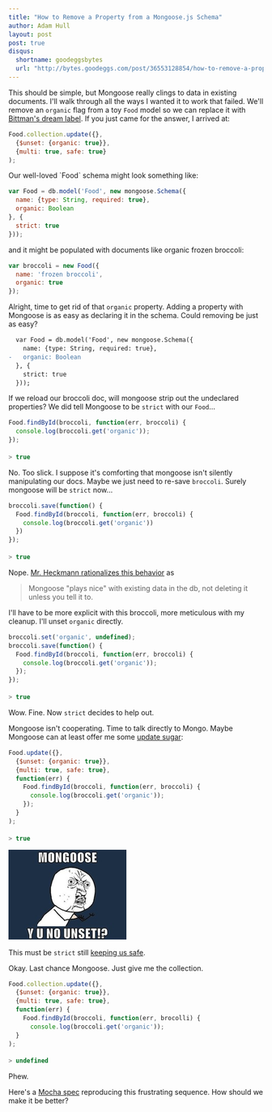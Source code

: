 ```yaml
---
title: "How to Remove a Property from a Mongoose.js Schema"
author: Adam Hull
layout: post
post: true
disqus:
  shortname: goodeggsbytes
  url: "http://bytes.goodeggs.com/post/36553128854/how-to-remove-a-property-from-a-mongoosejs-schema"
---
```


This should be simple, but Mongoose really clings to data in existing documents.  I'll walk through all the ways I wanted it to work that failed.  We'll remove an `organic` flag from a toy `Food` model so we can replace it with [Bittman's dream label](http://www.nytimes.com/2012/10/14/opinion/sunday/bittman-my-dream-food-label.html).  If you just came for the answer, I arrived at:

``` js
Food.collection.update({},
  {$unset: {organic: true}},
  {multi: true, safe: true}
);
```

<!-- more -->Our well-loved `Food` schema might look something like:

``` js
var Food = db.model('Food', new mongoose.Schema({
  name: {type: String, required: true},
  organic: Boolean
}, {
  strict: true
}));
```

and it might be populated with documents like organic frozen broccoli:

``` js
var broccoli = new Food({
  name: 'frozen broccoli',
  organic: true
});
```

Alright, time to get rid of that `organic` property.  Adding a property with Mongoose is as easy as declaring it in the schema.  Could removing be just as easy?

``` diff
  var Food = db.model('Food', new mongoose.Schema({
    name: {type: String, required: true},
-   organic: Boolean
  }, {
    strict: true
  }));
```

If we reload our broccoli doc, will mongoose strip out the undeclared properties?  We did tell Mongoose to be `strict` with our `Food`…

``` js
Food.findById(broccoli, function(err, broccoli) {
  console.log(broccoli.get('organic'));
});

> true
```

No.  Too slick.  I suppose it's comforting that mongoose isn't silently manipulating our docs.  Maybe we just need to re-save `broccoli`.  Surely mongoose will be `strict` now…

``` js
broccoli.save(function() {
  Food.findById(broccoli, function(err, broccoli) {
    console.log(broccoli.get('organic'))
  })
});

> true
```

Nope.  [Mr. Heckmann rationalizes this behavior](http://grokbase.com/t/gg/mongoose-orm/123ya4qp0a/mongoose-removing-an-existing-field-from-a-collection#20120330swrofqtizat6i3kalhvfrusz5a) as

> Mongoose "plays nice" with existing data in the db, not deleting it unless you tell it to.


I'll have to be more explicit with this broccoli, more meticulous with my cleanup.  I'll unset `organic` directly.

``` js
broccoli.set('organic', undefined);
broccoli.save(function() {
  Food.findById(broccoli, function(err, broccoli) {
    console.log(broccoli.get('organic'));
  });
});

> true
```

Wow.  Fine.  Now `strict` decides to help out.

Mongoose isn't cooperating.  Time to talk directly to Mongo.  Maybe Mongoose can at least offer me some [update sugar](http://mongoosejs.com/docs/api.html#model_Model-update):

``` js
Food.update({},
  {$unset: {organic: true}},
  {multi: true, safe: true},
  function(err) {
    Food.findById(broccoli, function(err, broccoli) {
      console.log(broccoli.get('organic'));
    });
  }
);

> true
```

![Y U NO UNSET!?](/images/yuno-mongoose.jpg)

This must be `strict` still [keeping us safe](https://groups.google.com/d/topic/mongoose-orm/ypvL3Fximjc/discussion).

Okay.  Last chance Mongoose.  Just give me the collection.

``` js
Food.collection.update({},
  {$unset: {organic: true}},
  {multi: true, safe: true},
  function(err) {
    Food.findById(broccoli, function(err, brocolli) {
      console.log(broccoli.get('organic'));
  }
);

> undefined
```

Phew.

Here's a [Mocha spec](https://gist.github.com/4008255) reproducing this frustrating sequence.  How should we make it be better?
